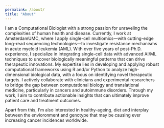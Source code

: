 ```yaml
---
permalink: /about/
title: "About"
---
```



I am a Computational Biologist with a strong passion for unraveling the complexities of human health and disease. Currently, I work at AmsterdamUMC, where I apply single-cell multiomics—with cutting-edge long-read sequencing technologies—to investigate resistance mechanisms in acute myeloid leukemia (AML). With over five years of post-Ph.D. experience, I specialize in integrating single-cell data with advanced AI/ML techniques to uncover biologically meaningful patterns that can drive therapeutic innovations.
My expertise lies in developing and applying robust computational frameworks using R and/or Python to analyze high-dimensional biological data, with a focus on identifying novel therapeutic targets. I actively collaborate with clinicians and experimental researchers to bridge the gap between computational biology and translational medicine, particularly in cancers and autoimmune disorders. Through my work, I aim to contribute actionable insights that can ultimately improve patient care and treatment outcomes.

Apart from this, I'm also interested in healthy-ageing, diet and interplay between the envioronment and genotype that may be causing ever increasing cancer incidences worldwide.


